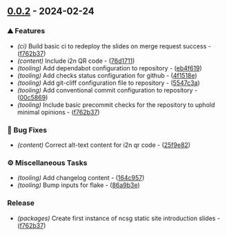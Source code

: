 ## [0.0.2](https://github.com/Newcastle-Cyber-Security-Group/intro-slides/compare/v0.0.1..v0.0.2) - 2024-02-24

### ⛰️  Features

- *(ci)* Build basic ci to redeploy the slides on merge request success - ([f762b37](https://github.com/Newcastle-Cyber-Security-Group/intro-slides/commit/f762b375a598c83e80ed96a14bbcd44a6d58befe))
- *(content)* Include i2n QR code - ([76d1711](https://github.com/Newcastle-Cyber-Security-Group/intro-slides/commit/76d17116a2cad43ffb60197a85960178928a0639))
- *(tooling)* Add dependabot configuration to repository - ([eb4f619](https://github.com/Newcastle-Cyber-Security-Group/intro-slides/commit/eb4f619c0b4e1dd5be821e1558bdd859d688e030))
- *(tooling)* Add checks status configuration for github - ([4f1518e](https://github.com/Newcastle-Cyber-Security-Group/intro-slides/commit/4f1518ea662c31cf81467410ea80bd244f988278))
- *(tooling)* Add git-cliff configuration file to repository - ([5547c3a](https://github.com/Newcastle-Cyber-Security-Group/intro-slides/commit/5547c3ab393a492100fdb8804f598c16bf33d59a))
- *(tooling)* Add conventional commit configuration to repository - ([00c5869](https://github.com/Newcastle-Cyber-Security-Group/intro-slides/commit/00c5869d5451a5ffba1f25a5001f67b56ac99aed))
- *(tooling)* Include basic precommit checks for the repository to uphold minimal opinions - ([f762b37](https://github.com/Newcastle-Cyber-Security-Group/intro-slides/commit/f762b375a598c83e80ed96a14bbcd44a6d58befe))

### 🐛 Bug Fixes

- *(content)* Correct alt-text content for i2n qr code - ([25f9e82](https://github.com/Newcastle-Cyber-Security-Group/intro-slides/commit/25f9e8272d337928a176d4f741c59c5fb217809f))

### ⚙️ Miscellaneous Tasks

- *(tooling)* Add changelog content - ([164c957](https://github.com/Newcastle-Cyber-Security-Group/intro-slides/commit/164c957168718cc6ffc3f65ac5bb6e9ea4f5e4db))
- *(tooling)* Bump inputs for flake - ([86a9b3e](https://github.com/Newcastle-Cyber-Security-Group/intro-slides/commit/86a9b3e535642b179ea3f471be9d9f0693fbbf8e))

### Release

- *(packages)* Create first instance of ncsg static site introduction slides - ([f762b37](https://github.com/Newcastle-Cyber-Security-Group/intro-slides/commit/f762b375a598c83e80ed96a14bbcd44a6d58befe))


